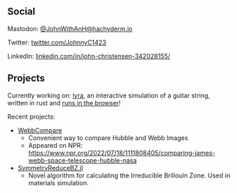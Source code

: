## Social
Mastodon: [@JohnWithAnH@hachyderm.io](https://hachyderm.io/@JohnWithAnH)

Twitter: [twitter.com/JohnnyC1423](https://twitter.com/JohnnyC1423)

LinkedIn: [linkedin.com/in/john-christensen-342028155/](https://www.linkedin.com/in/john-christensen-342028155/)

## Projects

Currently working on: [lyra](https://github.com/JohnEdChristensen/lyra), an interactive simulation of a guitar string, written in rust and [runs in the browser](https://johnedchristensen.github.io/lyra/)!

Recent projects: 
- [WebbCompare]([https://github.com/JohnEdChristensen/WebbCompare](https://www.webbcompare.com/))
  - Convenient way to compare Hubble and Webb Images
  - Appeared on NPR: https://www.npr.org/2022/07/18/1111808405/comparing-james-webb-space-telescope-hubble-nasa
- [SymmetryReduceBZ.jl](https://github.com/jerjorg/SymmetryReduceBZ.jl)
  - Novel algorithm for calculating the Irreducible Brillouin Zone. Used in materials simulation.

<!--
**JohnEdChristensen/JohnEdChristensen** is a ✨ _special_ ✨ repository because its `README.md` (this file) appears on your GitHub profile.

Here are some ideas to get you started:

- 🔭 I’m currently working on ...
- 🌱 I’m currently learning ...
- 👯 I’m looking to collaborate on ...
- 🤔 I’m looking for help with ...
- 💬 Ask me about ...
- 📫 How to reach me: ...
- 😄 Pronouns: ...
- ⚡ Fun fact: ...
-->
